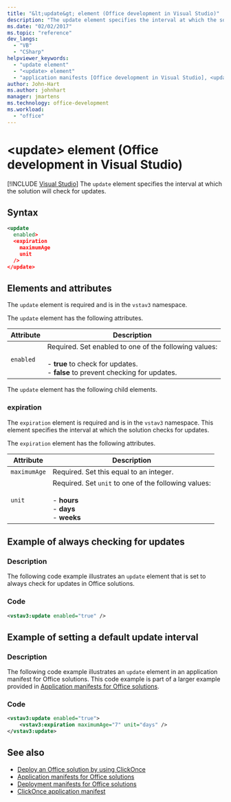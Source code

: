 ```yaml
---
title: "&lt;update&gt; element (Office development in Visual Studio)"
description: "The update element specifies the interval at which the solution will check for updates."
ms.date: "02/02/2017"
ms.topic: "reference"
dev_langs:
  - "VB"
  - "CSharp"
helpviewer_keywords:
  - "update element"
  - "<update> element"
  - "application manifests [Office development in Visual Studio], <update> element"
author: John-Hart
ms.author: johnhart
manager: jmartens
ms.technology: office-development
ms.workload:
  - "office"
---
```

# &lt;update&gt; element (Office development in Visual Studio)

 [!INCLUDE [Visual Studio](~/includes/applies-to-version/vs-not-mac.md)]
  The `update` element specifies the interval at which the solution will check for updates.

## Syntax

```xml
<update
  enabled>
  <expiration
    maximumAge
    unit
  />
</update>
```

## Elements and attributes
 The `update` element is required and is in the `vstav3` namespace.

 The `update` element has the following attributes.

|Attribute|Description|
|---------------|-----------------|
|`enabled`|Required. Set enabled to one of the following values:<br /><br /> -   **true** to check for updates.<br />-   **false** to prevent checking for updates.|

 The `update` element has the following child elements.

### expiration
 The `expiration` element is required and is in the `vstav3` namespace. This element specifies the interval at which the solution checks for updates.

 The `expiration` element has the following attributes.

|Attribute|Description|
|---------------|-----------------|
|`maximumAge`| Required. Set this equal to an integer.|
|`unit`|Required. Set `unit` to one of the following values:<br /><br /> -   **hours**<br />-   **days**<br />-   **weeks**|

## Example of always checking for updates

### Description
 The following code example illustrates an `update` element that is set to always check for updates in Office solutions.

### Code

```xml
<vstav3:update enabled="true" />
```

## Example of setting a default update interval

### Description
 The following code example illustrates an `update` element in an application manifest for Office solutions. This code example is part of a larger example provided in [Application manifests for Office solutions](../vsto/application-manifests-for-office-solutions.md).

### Code

```xml
<vstav3:update enabled="true">
    <vstav3:expiration maximumAge="7" unit="days" />
</vstav3:update>
```

## See also

- [Deploy an Office solution by using ClickOnce](../vsto/deploying-an-office-solution-by-using-clickonce.md)
- [Application manifests for Office solutions](../vsto/application-manifests-for-office-solutions.md)
- [Deployment manifests for Office solutions](../vsto/deployment-manifests-for-office-solutions.md)
- [ClickOnce application manifest](../deployment/clickonce-application-manifest.md)
